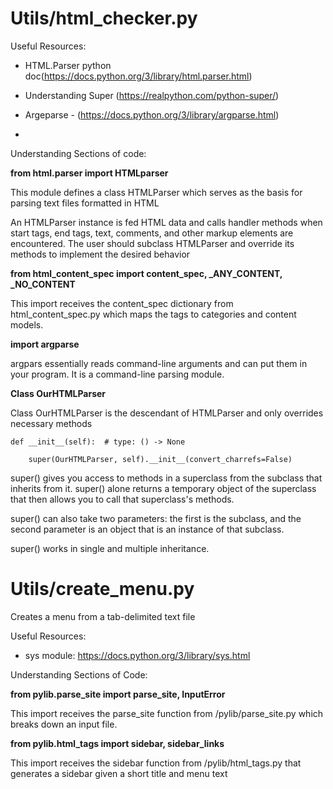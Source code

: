 # Utils/html_checker.py
Useful Resources: 

- HTML.Parser python doc(https://docs.python.org/3/library/html.parser.html)

- Understanding Super (https://realpython.com/python-super/)

- Argeparse - (https://docs.python.org/3/library/argparse.html)

-

Understanding Sections of code:


**from html.parser import HTMLparser**

This module defines a class HTMLParser which serves as the basis for parsing text files formatted in HTML

An HTMLParser instance is fed HTML data and calls handler methods when start tags, end tags, text, comments, and other markup elements are encountered. The user should subclass HTMLParser and override its methods to implement the desired behavior


**from html_content_spec import content_spec, _ANY_CONTENT, _NO_CONTENT**

This import receives the content_spec dictionary from html_content_spec.py which maps the tags to categories and content models.


**import argparse**

argpars essentially reads command-line arguments and can put them in your program. It is a command-line parsing module.


**Class OurHTMLParser**    

Class OurHTMLParser is the descendant of HTMLParser and only overrides necessary methods

    def __init__(self):  # type: () -> None

        super(OurHTMLParser, self).__init__(convert_charrefs=False)


super() gives you access to methods in a superclass from the subclass that inherits from it. super() alone returns a temporary object of the superclass that then allows you to call that superclass's methods.

super() can also take two parameters: the first is the subclass, and the second parameter is an object that is an instance of that subclass.

super() works in single and multiple inheritance.

# Utils/create_menu.py
Creates a menu from a tab-delimited text file

Useful Resources:

- sys module: https://docs.python.org/3/library/sys.html

Understanding Sections of Code:

**from pylib.parse_site import parse_site, InputError**

This import receives the parse_site function from /pylib/parse_site.py which breaks down an input file.


**from pylib.html_tags import sidebar, sidebar_links**

This import receives the sidebar function from /pylib/html_tags.py that generates a sidebar given a short title and menu text







